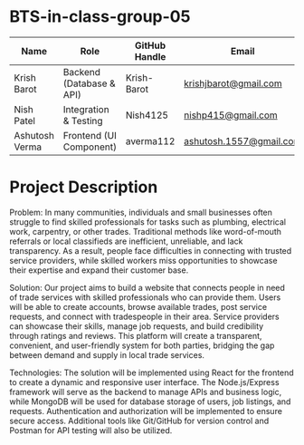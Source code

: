# BTS-in-class-group-05

| Name           | Role                     | GitHub Handle  | Email                  |
|----------------|--------------------------|----------------|------------------------|
| Krish Barot    | Backend (Database & API) | Krish-Barot    | krishjbarot@gmail.com  |
| Nish Patel     | Integration & Testing    | Nish4125       | nishp415@gmail.com     |
| Ashutosh Verma | Frontend (UI Component)  | averma112      | ashutosh.1557@gmail.com|


# Project Description

Problem:
In many communities, individuals and small businesses often struggle to find skilled professionals for tasks such as plumbing, electrical work, carpentry, or other trades. Traditional methods like word-of-mouth referrals or local classifieds are inefficient, unreliable, and lack transparency. As a result, people face difficulties in connecting with trusted service providers, while skilled workers miss opportunities to showcase their expertise and expand their customer base.

Solution:
Our project aims to build a website that connects people in need of trade services with skilled professionals who can provide them. Users will be able to create accounts, browse available trades, post service requests, and connect with tradespeople in their area. Service providers can showcase their skills, manage job requests, and build credibility through ratings and reviews. This platform will create a transparent, convenient, and user-friendly system for both parties, bridging the gap between demand and supply in local trade services.

Technologies:
The solution will be implemented using React for the frontend to create a dynamic and responsive user interface. The Node.js/Express framework will serve as the backend to manage APIs and business logic, while MongoDB will be used for database storage of users, job listings, and requests. Authentication and authorization will be implemented to ensure secure access. Additional tools like Git/GitHub for version control and Postman for API testing will also be utilized.